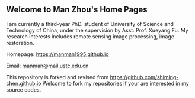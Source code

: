 ## Welcome to Man Zhou's Home Pages

I am currently a third-year PhD. student of University of Science and Technology of China, under the supervision by Asst. Prof. Xueyang Fu. My research interests includes remote sensing image processing, image restoration.

Homepage: https://manman1995.github.io

Email: manman@mail.ustc.edu.cn

This repository is forked and revised from https://github.com/shiming-chen.github.io
Welcome to fork my repositories if your are interested in my source codes.
